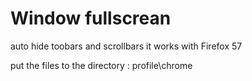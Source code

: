# Window fullscrean 

auto hide toobars and scrollbars 
it works with Firefox 57

put the files to the directory : profile\chrome

